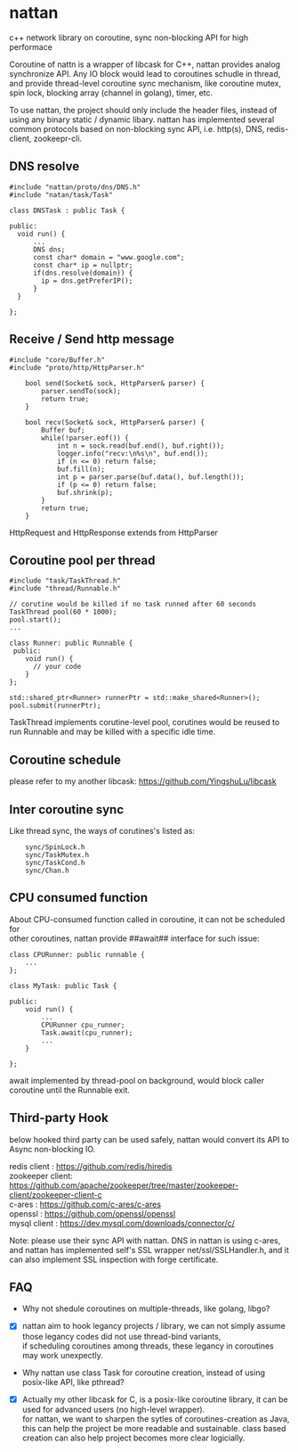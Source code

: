 # nattan
c++ network library on coroutine, sync non-blocking API for high performace

Coroutine of nattn is a wrapper of libcask for C++,  nattan provides analog synchronize API.
Any IO block would lead to coroutines schudle in thread, and provide thread-level coroutine sync mechanism,
like coroutine mutex, spin lock, blocking array (channel in golang), timer, etc.

To use nattan,  the project should only include the header files, instead of using any binary static / dynamic libary.
nattan has implemented several common protocols based on non-blocking sync API, i.e. http(s), DNS, redis-client, zookeepr-cli.

## DNS resolve

```
#include "nattan/proto/dns/DNS.h"
#include "natan/task/Task"

class DNSTask : public Task {

public:
  void run() {
      ...
      DNS dns;
      const char* domain = "www.google.com";
      const char* ip = nullptr;
      if(dns.resolve(domain)) {
        ip = dns.getPreferIP();
      }
  }

};
```

## Receive / Send http message

```
#include "core/Buffer.h"
#include "proto/http/HttpParser.h"

    bool send(Socket& sock, HttpParser& parser) {
        parser.sendTo(sock);
        return true;
    }

    bool recv(Socket& sock, HttpParser& parser) {
        Buffer buf;
        while(!parser.eof()) {
            int n = sock.read(buf.end(), buf.right());
            logger.info("recv:\n%s\n", buf.end());
            if (n <= 0) return false;
            buf.fill(n);
            int p = parser.parse(buf.data(), buf.length());
            if (p <= 0) return false;
            buf.shrink(p);
        }
        return true;
    }
```

HttpRequest and HttpResponse extends from HttpParser

## Coroutine pool per thread

```
#include "task/TaskThread.h"
#include "thread/Runnable.h"

// corutine would be killed if no task runned after 60 seconds
TaskThread pool(60 * 1000);
pool.start();
...

class Runner: public Runnable {
 public:
    void run() {
      // your code
    }
};

std::shared_ptr<Runner> runnerPtr = std::make_shared<Runner>();
pool.submit(runnerPtr);

```
TaskThread implements corutine-level pool, corutines would be reused to run Runnable and
may be killed with a specific idle time.

## Coroutine schedule
please refer to my another libcask: https://github.com/YingshuLu/libcask

## Inter coroutine sync
Like thread sync, the ways of corutines's listed as:
```
    sync/SpinLock.h
    sync/TaskMutex.h
    sync/TaskCond.h
    sync/Chan.h
```

## CPU consumed function
About CPU-consumed function called in coroutine, it can not be scheduled for  
other coroutines, nattan provide ##await## interface for such issue:  

```
class CPURunner: public runnable {
    ...
};

class MyTask: public Task {

public:
    void run() {
        ...
        CPURunner cpu_runner;
        Task.await(cpu_runner);
        ...
    }

};

``` 
await implemented by thread-pool on background, would block caller coroutine
until the Runnable exit. 

## Third-party Hook
below hooked third party can be used safely, nattan would convert its API to Async non-blocking IO.  

redis client    :   https://github.com/redis/hiredis  
zookeeper client:   https://github.com/apache/zookeeper/tree/master/zookeeper-client/zookeeper-client-c  
c-ares          :   https://github.com/c-ares/c-ares  
openssl         :   https://github.com/openssl/openssl  
mysql client    :   https://dev.mysql.com/downloads/connector/c/  

Note: please use their sync API with nattan.
DNS in nattan is using c-ares, and nattan has implemented self's SSL wrapper net/ssl/SSLHandler.h, and
it can also implement SSL inspection with forge certificate.

## FAQ 
+ Why not shedule coroutines on multiple-threads, like golang, libgo?  
- [x] nattan aim to hook legancy projects / library, we can not simply assume those legancy codes did not use thread-bind variants,  
if scheduling coroutines among threads, these legancy in coroutines may work unexpectly.  

+ Why nattan use class Task for coroutine creation, instead of using posix-like API, like pthread?  
- [x] Actually my other libcask for C, is a posix-like coroutine library, it can be used for advanced users (no high-level wrapper).   
for nattan, we want to sharpen the sytles of coroutines-creation as Java, this can help the project be more readable and sustainable.
class based creation can also help project becomes more clear logicially.  
 
